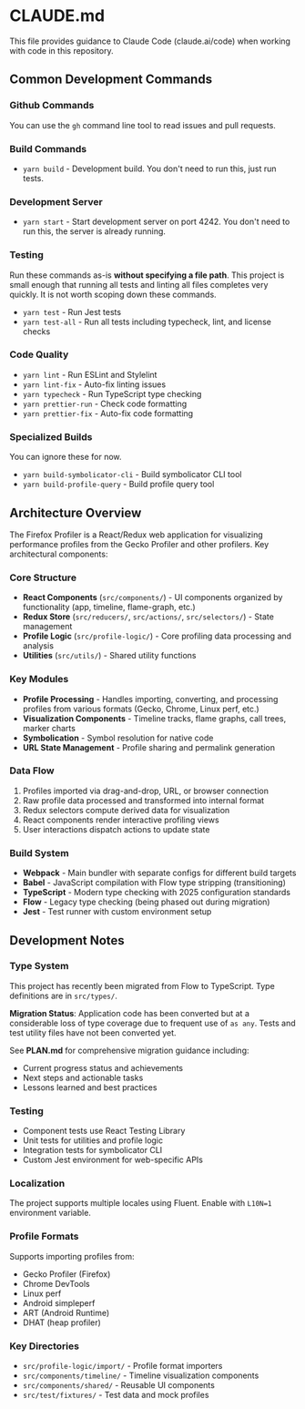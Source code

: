 # CLAUDE.md

This file provides guidance to Claude Code (claude.ai/code) when working with code in this repository.

## Common Development Commands

### Github Commands

You can use the `gh` command line tool to read issues and pull requests.

### Build Commands

- `yarn build` - Development build. You don't need to run this, just run tests.

### Development Server

- `yarn start` - Start development server on port 4242. You don't need to run this, the server is already running.

### Testing

Run these commands as-is **without specifying a file path**. This project is small enough that running all tests and linting all files completes very quickly. It is not worth scoping down these commands.

- `yarn test` - Run Jest tests
- `yarn test-all` - Run all tests including typecheck, lint, and license checks

### Code Quality

- `yarn lint` - Run ESLint and Stylelint
- `yarn lint-fix` - Auto-fix linting issues
- `yarn typecheck` - Run TypeScript type checking
- `yarn prettier-run` - Check code formatting
- `yarn prettier-fix` - Auto-fix code formatting

### Specialized Builds

You can ignore these for now.

- `yarn build-symbolicator-cli` - Build symbolicator CLI tool
- `yarn build-profile-query` - Build profile query tool

## Architecture Overview

The Firefox Profiler is a React/Redux web application for visualizing performance profiles from the Gecko Profiler and other profilers. Key architectural components:

### Core Structure

- **React Components** (`src/components/`) - UI components organized by functionality (app, timeline, flame-graph, etc.)
- **Redux Store** (`src/reducers/`, `src/actions/`, `src/selectors/`) - State management
- **Profile Logic** (`src/profile-logic/`) - Core profiling data processing and analysis
- **Utilities** (`src/utils/`) - Shared utility functions

### Key Modules

- **Profile Processing** - Handles importing, converting, and processing profiles from various formats (Gecko, Chrome, Linux perf, etc.)
- **Visualization Components** - Timeline tracks, flame graphs, call trees, marker charts
- **Symbolication** - Symbol resolution for native code
- **URL State Management** - Profile sharing and permalink generation

### Data Flow

1. Profiles imported via drag-and-drop, URL, or browser connection
2. Raw profile data processed and transformed into internal format
3. Redux selectors compute derived data for visualization
4. React components render interactive profiling views
5. User interactions dispatch actions to update state

### Build System

- **Webpack** - Main bundler with separate configs for different build targets
- **Babel** - JavaScript compilation with Flow type stripping (transitioning)
- **TypeScript** - Modern type checking with 2025 configuration standards
- **Flow** - Legacy type checking (being phased out during migration)
- **Jest** - Test runner with custom environment setup

## Development Notes

### Type System

This project has recently been migrated from Flow to TypeScript. Type definitions are in `src/types/`.

**Migration Status**: Application code has been converted but at a considerable loss of type coverage due to frequent use of `as any`. Tests and test utility files have not been converted yet.

See **PLAN.md** for comprehensive migration guidance including:

- Current progress status and achievements
- Next steps and actionable tasks
- Lessons learned and best practices

### Testing

- Component tests use React Testing Library
- Unit tests for utilities and profile logic
- Integration tests for symbolicator CLI
- Custom Jest environment for web-specific APIs

### Localization

The project supports multiple locales using Fluent. Enable with `L10N=1` environment variable.

### Profile Formats

Supports importing profiles from:

- Gecko Profiler (Firefox)
- Chrome DevTools
- Linux perf
- Android simpleperf
- ART (Android Runtime)
- DHAT (heap profiler)

### Key Directories

- `src/profile-logic/import/` - Profile format importers
- `src/components/timeline/` - Timeline visualization components
- `src/components/shared/` - Reusable UI components
- `src/test/fixtures/` - Test data and mock profiles

